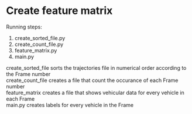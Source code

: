 # Create feature matrix

Running steps: <br />
1. create_sorted_file.py
2. create_count_file.py
3. feature_matrix.py
4. main.py

create_sorted_file sorts the trajectories file in numerical order according to the Frame number <br />
create_count_file creates a file that count the occurance of each Frame number <br />
feature_matrix creates a file that shows vehicular data for every vehicle in each Frame <br />
main.py creates labels for every vehicle in the Frame
